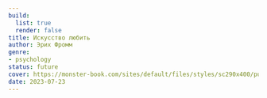 ```yaml
---
build:
  list: true
  render: false
title: Искусство любить
author: Эрих Фромм
genre:
- psychology
status: future
cover: https://monster-book.com/sites/default/files/styles/sc290x400/public/books/iskusstvo-lyubit_0.png?itok=0frFgT_S
date: 2023-07-23
---
```


